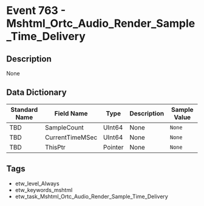 # Event 763 - Mshtml_Ortc_Audio_Render_Sample_Time_Delivery

## Description
None

## Data Dictionary
|Standard Name|Field Name|Type|Description|Sample Value|
|---|---|---|---|---|
|TBD|SampleCount|UInt64|None|`None`|
|TBD|CurrentTimeMSec|UInt64|None|`None`|
|TBD|ThisPtr|Pointer|None|`None`|

## Tags
* etw_level_Always
* etw_keywords_mshtml
* etw_task_Mshtml_Ortc_Audio_Render_Sample_Time_Delivery